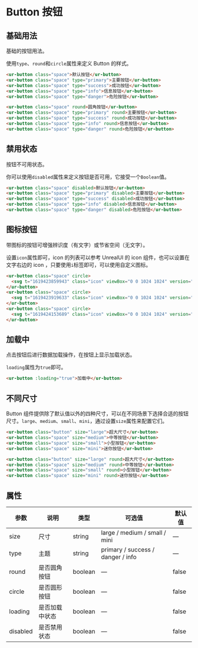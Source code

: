 # Button 按钮
## 基础用法

基础的按钮用法。

使用`type`、`round`和`circle`属性来定义 Button 的样式。

```html
<ur-button class="space">默认按钮</ur-button>
<ur-button class="space" type="primary">主要按钮</ur-button>
<ur-button class="space" type="success">成功按钮</ur-button>
<ur-button class="space" type="info">信息按钮</ur-button>
<ur-button class="space" type="danger">危险按钮</ur-button>

<ur-button class="space" round>圆角按钮</ur-button>
<ur-button class="space" type="primary" round>主要按钮</ur-button>
<ur-button class="space" type="success" round>成功按钮</ur-button>
<ur-button class="space" type="info" round>信息按钮</ur-button>
<ur-button class="space" type="danger" round>危险按钮</ur-button>
```
## 禁用状态

按钮不可用状态。

你可以使用`disabled`属性来定义按钮是否可用，它接受一个`Boolean`值。

```html
<ur-button class="space" disabled>默认按钮</ur-button>
<ur-button class="space" type="primary" disabled>主要按钮</ur-button>
<ur-button class="space" type="success" disabled>成功按钮</ur-button>
<ur-button class="space" type="info" disabled>信息按钮</ur-button>
<ur-button class="space" type="danger" disabled>危险按钮</ur-button>
```
## 图标按钮

带图标的按钮可增强辨识度（有文字）或节省空间（无文字）。

设置`icon`属性即可，icon 的列表可以参考 UnrealUI 的 icon 组件，也可以设置在文字右边的 icon ，只要使用`i`标签即可，可以使用自定义图标。

```html
<ur-button class="space" circle>
  <svg t="1619423859943" class="icon" viewBox="0 0 1024 1024" version="1.1" xmlns="http://www.w3.org/2000/svg" p-id="7273" width="20" height="20"><path d="M1004.79998 1004.799969c-25.599999 25.599999-63.999998 25.599999-89.599997 0l-198.399994-198.399994c-172.799995 127.999996-409.599987 121.599996-569.599982-25.599999-179.199994-166.399995-191.999994-460.799986-19.199999-639.99998 172.799995-179.199994 460.799986-185.599994 639.99998-6.4 159.999995 159.999995 172.799995 409.599987 38.399999 582.399982l198.399994 198.399994C1030.399979 940.799971 1030.399979 979.199969 1004.79998 1004.799969zM703.999989 262.399992c-127.999996-179.199994-390.399988-179.199994-518.399984 0-83.199997 108.799997-83.199997 268.799992 0 377.599988 127.999996 179.199994 390.399988 179.199994 518.399984 0C787.199987 524.799984 787.199987 371.199988 703.999989 262.399992z" p-id="7274" fill="#707070"></path></svg>
</ur-button>
<ur-button class="space" circle>
  <svg t="1619423919633" class="icon" viewBox="0 0 1024 1024" version="1.1" xmlns="http://www.w3.org/2000/svg" p-id="9794" width="20" height="20"><path d="M843.693959 293.609061 425.255869 712.056362 186.145026 472.947566 66.579883 592.504522 425.255869 951.165158 963.260126 413.174204Z" p-id="9795" fill="#707070"></path></svg>
</ur-button>
<ur-button class="space" circle>
  <svg t="1619424153689" class="icon" viewBox="0 0 1024 1024" version="1.1" xmlns="http://www.w3.org/2000/svg" p-id="2092" width="20" height="20"><path d="M73.808006 943.607018 73.808006 878.910531l0-64.696488 0-64.696488 97.040127 0 0 64.696488 679.270654 0 0-64.696488 97.04115 0 0 64.696488 0 64.696488 0 64.696488L73.808006 943.607018 73.808006 943.607018zM170.848133 361.363188l226.425939 3.298116L397.274072 70.248947l226.425939 0 0 291.218618 226.424916-0.097214L513.971911 717.180056 170.848133 361.363188 170.848133 361.363188z" p-id="2093" fill="#707070"></path></svg>
</ur-button>
```


## 加载中

点击按钮后进行数据加载操作，在按钮上显示加载状态。

`loading`属性为`true`即可。

```html
<ur-button :loading="true">加载中</ur-button>
```
## 不同尺寸

Button 组件提供除了默认值以外的四种尺寸，可以在不同场景下选择合适的按钮尺寸。`large`、`medium`、`small`、`mini`，通过设置`size`属性来配置它们。

```html
<ur-button class="button" size="large">超大尺寸</ur-button>
<ur-button class="space" size="medium">中等按钮</ur-button>
<ur-button class="space" size="small">小型按钮</ur-button>
<ur-button class="space" size="mini">迷你按钮</ur-button>

<ur-button class="button" size="large" round>超大尺寸</ur-button>
<ur-button class="space" size="medium" round>中等按钮</ur-button>
<ur-button class="space" size="small" round>小型按钮</ur-button>
<ur-button class="space" size="mini" round>迷你按钮</ur-button>
```
## 属性
| 参数      | 说明    | 类型      | 可选值       | 默认值   |
|---------- |-------- |---------- |-------------  |-------- |
| size     | 尺寸   | string  |   large / medium / small / mini |    —     |
| type     | 主题 | string    |   primary / success / danger / info |     —    |
| round     | 是否圆角按钮   | boolean    | — | false   |
| circle     | 是否圆形按钮   | boolean    | — | false   |
| loading     | 是否加载中状态   | boolean    | — | false   |
| disabled  | 是否禁用状态    | boolean   | —   | false   |